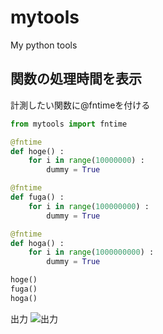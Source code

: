 # mytools
My python tools

## 関数の処理時間を表示
計測したい関数に@fntimeを付ける
``` tests/fntime_test.py
from mytools import fntime

@fntime
def hoge() :
    for i in range(10000000) :
        dummy = True

@fntime
def fuga() :
    for i in range(100000000) :
        dummy = True

@fntime
def hoga() :
    for i in range(1000000000) :
        dummy = True

hoge()
fuga()
hoga()
```
出力
![出力]("https://github.com/RyukiFujita/mytools/blob/images/fntime_result.png")
